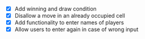 - [x] Add winning and draw condition
- [x] Disallow a move in an already occupied cell
- [x] Add functionality to enter names of players
- [x] Allow users to enter again in case of wrong input